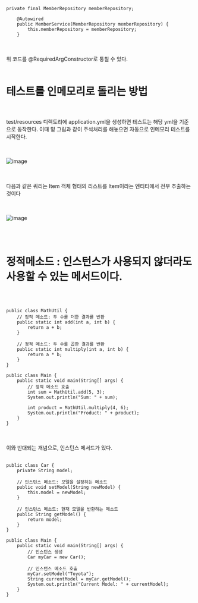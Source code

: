 <br><br>
```
private final MemberRepository memberRepository;

    @Autowired
    public MemberService(MemberRepository memberRepository) {
        this.memberRepository = memberRepository;
    }
```

<br><br>
위 코드를 @RequiredArgConstructor로 퉁칠 수 있다.
<br><br>
# 테스트를 인메모리로 돌리는 방법
<br><br>
test/resources 디렉토리에 application.yml을 생성하면 테스트는 해당 yml을 기준으로 동작한다.
이때 밑 그림과 같이 주석처리를 해놓으면 자동으로 인메모리 테스트를 시작한다.

<br><br>
![image](https://github.com/domino0628/CS/assets/59598751/ddabc8be-2f5c-4715-9b47-850b0f581402)


<br><br>
다음과 같은 쿼리는 Item 객체 형태의 리스트를 Item이라는 엔티티에서 전부 추출하는 것이다

<br><br>
![image](https://github.com/domino0628/CS/assets/59598751/6aceeafd-e3b4-4601-80de-d0ed8dacd388)

<br><br>
# 정적메소드 : 인스턴스가 사용되지 않더라도 사용할 수 있는 메서드이다.
<br><br>
```
public class MathUtil {
    // 정적 메소드: 두 수를 더한 결과를 반환
    public static int add(int a, int b) {
        return a + b;
    }

    // 정적 메소드: 두 수를 곱한 결과를 반환
    public static int multiply(int a, int b) {
        return a * b;
    }
}

public class Main {
    public static void main(String[] args) {
        // 정적 메소드 호출
        int sum = MathUtil.add(5, 3);
        System.out.println("Sum: " + sum);

        int product = MathUtil.multiply(4, 6);
        System.out.println("Product: " + product);
    }
}
```

<br><br>
이와 반대되는 개념으로, 인스턴스 메서드가 있다.
<br><br>
```
public class Car {
    private String model;

    // 인스턴스 메소드: 모델을 설정하는 메소드
    public void setModel(String newModel) {
        this.model = newModel;
    }

    // 인스턴스 메소드: 현재 모델을 반환하는 메소드
    public String getModel() {
        return model;
    }
}

public class Main {
    public static void main(String[] args) {
        // 인스턴스 생성
        Car myCar = new Car();

        // 인스턴스 메소드 호출
        myCar.setModel("Toyota");
        String currentModel = myCar.getModel();
        System.out.println("Current Model: " + currentModel);
    }
}
```
<br><br>

<br><br>

<br><br>

<br><br>

<br><br>

<br><br>

<br><br>

<br><br>

<br><br>

<br><br>

<br><br>

<br><br>

<br><br>

<br><br>

<br><br>

<br><br>

<br><br>

<br><br>

<br><br>

<br><br>

<br><br>

<br><br>

<br><br>

<br><br>

<br><br>

<br><br>

<br><br>

<br><br>

<br><br>

<br><br>

<br><br>

<br><br>

<br><br>

<br><br>

<br><br>

<br><br>

<br><br>

<br><br>

<br><br>

<br><br>

<br><br>

<br><br>

<br><br>

<br><br>

<br><br>

<br><br>

<br><br>

<br><br>

<br><br>

<br><br>


